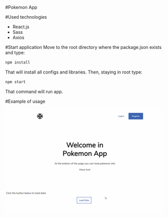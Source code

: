 #Pokemon App

#Used technologies

- React.js
- Sass
- Axios

#Start application
Move to the root directory where the package.json exists and type:

```bash
npm install
```

That will install all configs and libraries.
Then, staying in root type:

```bash
npm start
```

That command will run app.

#Example of usage

<p align="center">
<img class="card-img-top" src="./pres/1.gif" alt="pres 1">
</p>

